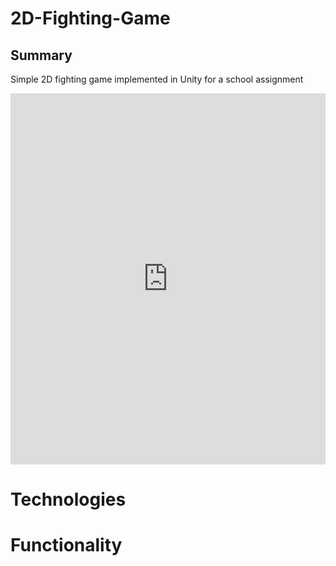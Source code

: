 # 2D-Fighting-Game

## Summary

 Simple 2D fighting game implemented in Unity for a school assignment

<iframe class="imgur-embed" width="100%" height="594" frameborder="0" src="https://i.imgur.com/BAwj9OE.gifv#embed"></iframe>

# Technologies

# Functionality


<!--stackedit_data:
eyJoaXN0b3J5IjpbLTU0MDUyNzc2NF19
-->